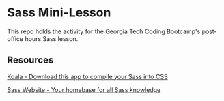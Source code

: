 # Sass Mini-Lesson

This repo holds the activity for the Georgia Tech Coding Bootcamp's post-office hours Sass lesson.

## Resources

[Koala - Download this app to compile your Sass into CSS](http://koala-app.com/)

[Sass Website - Your homebase for all Sass knowledge](https://sass-lang.com/guide)